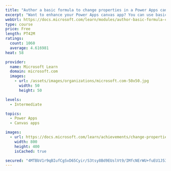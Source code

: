 ```yaml
---
title: "Author a basic formula to change properties in a Power Apps canvas app"
excerpt: "Want to enhance your Power Apps canvas app? You can use basic formulas to make changes to control properties.  This will include changing the format, position, simple calculations, and implementing conditional formatting."
webUrl: https://docs.microsoft.com/learn/modules/author-basic-formula-change-properties-powerapps/
type: course
price: Free
length: PT42M
ratings:
  count: 1060
  average: 4.616981
heat: 58

provider:
  name: Microsoft Learn
  domain: microsoft.com
  images:
    - url: /assets/images/organizations/microsoft.com-50x50.jpg
      width: 50
      height: 50

levels:
  - Intermediate

topics:
  - Power Apps
  - Canvas apps

images:
  - url: https://docs.microsoft.com/learn/achievements/change-properties-social.png
    width: 800
    height: 400
    isCached: true

secured: "4MTBbV1r9qBIufCgSvD65Cyir/S3tsy8Bd9EUslVt9/IMfcNErWU+fuEU1J53XYnnDnlGgiyr0dTCw6vC7SZnfJwGDoNnFhKpbKRop+tiyHBkHWu6LDY4YQ7BcRgjQ296uKJyXLry+1DWA/W+Req722NHcDcehw1gslJvjQWFc4gZXI9GO9XRVPIMkt6GmowhYMoWnsVIAcmWOru3gY0xZ/ge5joo+ae7+nrLUzHdyQeVz/jJOXPs4njMmaSDC4sCdbxXNKfqBy16Bp92+5F5cB1rJDuVmXen5rXQ2z/yYsGN6XmYnxFpNwd8BDEqmr5TpcO6jqpehuFmVTfW/jWg7xW76eA1huhuN5x8Ouq8acu6EBC3jznyodT82zXGccoV9qmEM7MFd1bSYZtsi3oKZgnrUof6B7TQZ2qJ12KLms=;Dhtryyv/3FuE9xg58lMaAg=="
---
```


